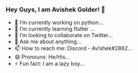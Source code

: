 ### Hey Guys, I am Avishek Golder! 👋


- 🔭 I’m currently working on python...
- 🌱 I’m currently learning flutter ...
- 👯 I’m looking to collaborate on Twitter...
- 💬 Ask me about anything...
- 📫 How to reach me: Discord - Av!shek#2862...
- 😄 Pronouns: He/His...
- ⚡ Fun fact: I am a lazy boy...

